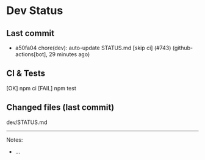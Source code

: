 # Dev Status

## Last commit
- a50fa04 chore(dev): auto-update STATUS.md [skip ci] (#743) (github-actions[bot], 29 minutes ago)
## CI & Tests
[OK] npm ci
[FAIL] npm test

## Changed files (last commit)
dev/STATUS.md

---
Notes:
- ...
